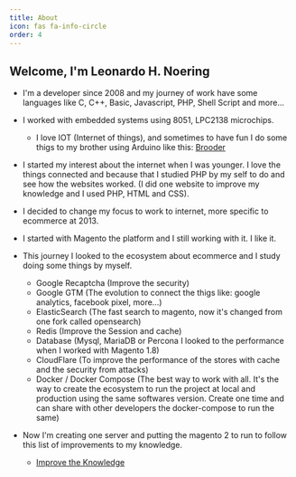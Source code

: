 ```yaml
---
title: About
icon: fas fa-info-circle
order: 4
---
```



## Welcome, I'm Leonardo H. Noering
- I'm a developer since 2008 and my journey of work have some languages like C, C++, Basic, Javascript, PHP, Shell Script and more...
- I worked with embedded systems using 8051, LPC2138 microchips.
    - I love IOT (Internet of things), and sometimes to have fun I do some thigs to my brother using Arduino like this: [Brooder](https://github.com/lnoering/chocadeira)
- I started my interest about the internet when I was younger. I love the things connected and because that I studied PHP by my self to do and see how the websites worked. (I did one website to improve my knowledge and I used PHP, HTML and CSS).
- I decided to change my focus to work to internet, more specific to ecommerce at 2013.
- I started with Magento the platform and I still working with it. I like it.


- This journey I looked to the ecosystem about ecommerce and I study doing some things by myself.
    - Google Recaptcha (Improve the security)
    - Google GTM (The evolution to connect the thigs like: google analytics, facebook pixel, more...)
    - ElasticSearch (The fast search to magento, now it's changed from one fork called opensearch)
    - Redis (Improve the Session and cache)
    - Database (Mysql, MariaDB or Percona I looked to the performance when I worked with Magento 1.8)
    - CloudFlare (To improve the performance of the stores with cache and the security from attacks)
    - Docker / Docker Compose (The best way to work with all. It's the way to create the ecosystem to run the project at local and production using the same softwares version. Create one time and can share with other developers the docker-compose to run the same)

- Now I'm creating one server and putting the magento 2 to run to follow this list of improvements to my knowledge.
    - [Improve the Knowledge](https://github.com/lnoering/magento2#readme)